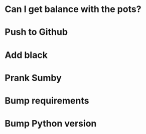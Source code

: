 # Can I get balance with the pots?

# Push to Github

# Add black

# Prank Sumby

# Bump requirements

# Bump Python version